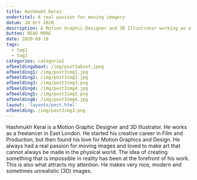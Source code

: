 ```yaml
---
title: Hashmukh Kerai
ondertitel: A real passion for moving imagery
datum: 10 Oct 2020
description: A Motion Graphic Designer and 3D Illustrator working as a freelancer in east London.
button: READ MORE
date: 2020-09-10
tags:
  - tag1
  - tag2
categories: categorie2
afbeeldingabout: /img/post3about.jpeg
afbeelding1: /img/post3img1.jpg
afbeelding2: /img/post3img2.jpg
afbeelding3: /img/post3img3.png
afbeelding4: /img/post3img4.jpg
afbeelding5: /img/post3img5.png
afbeelding6: /img/post3img6.jpg
layout: 'layouts/post.html'
afbeelding: /img/post3img3.png
---
```


Hashmukh Kerai is a Motion Graphic Designer and 3D Illustrator. He works as a freelancer in East London. He started his creative career in Film and Production, but then found his love for Motion Graphics and Design. He always had a real passion for moving images and loved to make art that cannot always be made in the physical world. The idea of creating something that is impossible in reality has been at the forefront of his work. This is also what attracts my attention. He makes very nice, modern and sometimes unrealistic (3D) images. 
